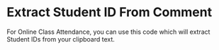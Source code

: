 # Extract Student ID From Comment
For Online Class Attendance, you can use this code which will extract Student IDs from your clipboard text.
